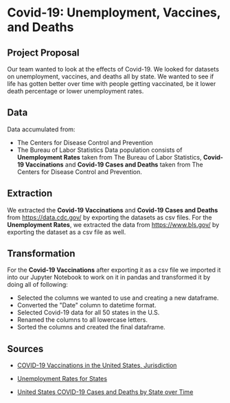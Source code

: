 # Covid-19: Unemployment, Vaccines, and Deaths

## Project Proposal

Our team wanted to look at the effects of Covid-19. We looked for datasets on unemployment, vaccines, and deaths all by state.
We wanted to see if life has gotten better over time with people getting vaccinated, be it lower death percentage or lower unemployment rates.

## Data

Data accumulated from: 
- The Centers for Disease Control and Prevention
- The Bureau of Labor Statistics
Data population consists of **Unemployment Rates** taken from The Bureau of Labor Statistics, **Covid-19 Vaccinations** and **Covid-19 Cases and Deaths** taken from The Centers for Disease Control and Prevention.

## Extraction

We extracted the **Covid-19 Vaccinations** and **Covid-19 Cases and Deaths** from https://data.cdc.gov/  by exporting the datasets as csv files. For the **Unemployment Rates**,  we extracted the data from https://www.bls.gov/ by exporting the dataset as a csv file as well.

## Transformation

For the **Covid-19 Vaccinations** after exporting it as a csv file we imported it into our Jupyter Notebook to work on it in pandas and transformed it by doing all of following:
- Selected the columns we wanted to use and creating a new dataframe.
- Converted the "Date" column to datetime format.
- Selected Covid-19 data for all 50 states in the U.S.
- Renamed the columns to all lowercase letters.
- Sorted the columns and created the final dataframe.










## Sources

- [COVID-19 Vaccinations in the United States, Jurisdiction](https://data.cdc.gov/Vaccinations/COVID-19-Vaccinations-in-the-United-States-Jurisdi/unsk-b7fc)

- [Unemployment Rates for States](https://www.bls.gov/web/laus/laumstrk.htm)

- [United States COVID-19 Cases and Deaths by State over Time](https://data.cdc.gov/Case-Surveillance/United-States-COVID-19-Cases-and-Deaths-by-State-o/9mfq-cb36/data)
